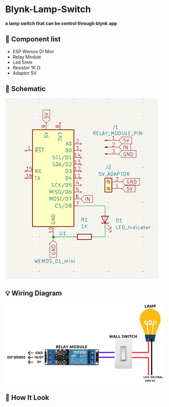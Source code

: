 # Blynk-Lamp-Switch
**a lamp switch that can be control through blynk app**

## 🧩 Component list

 - ESP Wemos D! Mini
 - Relay Module
 - Led 5mm
 - Resistor 1K Ω
 - Adaptor 5V


## 📄 Schematic

![Schematic Image](/Images/Schematic.png)


## 💡 Wiring Diagram

![Wiring Image](/Images/wiring.png)

## 🔎 How It Look



